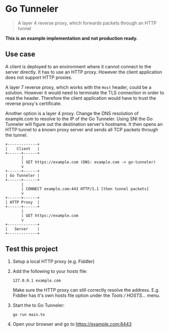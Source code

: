 # Go Tunneler

> A layer 4 reverse proxy, which forwards packets through an HTTP tunnel

**This is an example implementation and not production ready.**

## Use case

A client is deployed to an environment where it cannot connect to the server directly. It has to use an HTTP proxy. However the client application does not support HTTP proxies.

A layer 7 reverse proxy, which works with the `Host` header, could be a solution. However it would need to terminate the TLS connection in order to read the header. Therefore the client application would have to trust the reverse proxy's certificate.

Another option is a layer 4 proxy. Change the DNS resolution of example.com to resolve to the IP of the Go Tunneler. Using SNI the Go Tunneler will figure out the destination server's hostname. It then opens an HTTP tunnel to a known proxy server and sends all TCP packets through the tunnel.

```
+-------------+
|    Client   |
+------+------+
       |
       | GET https://example.com (DNS: example.com -> go-tunneler)
       v
+------+------+
| Go Tunneler |
+------+------+
       |
       | CONNECT example.com:443 HTTP/1.1 [then tunnel packets]
       v
+------+------+
| HTTP Proxy  |
+------+------+
       |
       | GET https://example.com
       v
+-------------+
|   Server    |
+-------------+
```

## Test this project

1. Setup a local HTTP proxy (e.g. Fiddler)

2. Add the following to your _hosts_ file:

    ```
    127.0.0.1 example.com
    ```

    Make sure the HTTP proxy can still correctly resolve the address. E.g. Fiddler has it's own hosts file option under the _Tools / HOSTS..._ menu.

3. Start the to Go Tunneler:

    ```sh
    go run main.to
    ```

4. Open your browser and go to https://example.com:8443
